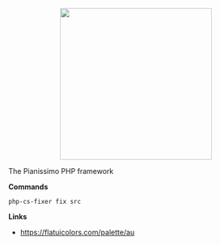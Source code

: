 <p align="center">
    <a href="https://jonmulder.nl" target="_blank">
        <img src="https://jonmulder.nl/pianissimo-logo1.1.svg" width="300px">
    </a>
</p>

The Pianissimo PHP framework


**Commands**

`php-cs-fixer fix src`

**Links**
- https://flatuicolors.com/palette/au
